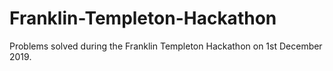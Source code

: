# Franklin-Templeton-Hackathon

Problems solved during the Franklin Templeton Hackathon on 1st December 2019.
